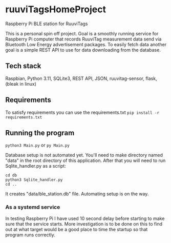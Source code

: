 # ruuviTagsHomeProject
Raspberry Pi BLE station for RuuviTags

This is a personal spin off project. Goal is a smoothly running service for Raspberry Pi computer that records RuuviTag measurement data send via Bluetooth Low Energy advertisement packages. To easily fetch data another goal is a simple REST API to use for data downloading from the database.

## Tech stack

Raspbian, Python 3.11, SQLite3, REST API, JSON, ruuvitag-sensor, flask, (bleak in linux)

## Requirements

To satisfy requirements you can use the requirements.txt
`pip install -r requirements.txt`

## Running the program

`python3 Main.py` or `py Main.py`

Database setup is not automated yet. You'll need to make directory named "data" in the root directory of this application. After that you will need to run Sqlite_handler.py as a script:
```
cd db
python3 Sqlite_handler.py
cd ..
```
It creates "data/ble_station.db" file. Automating setup is on the way.

### As a systemd service

In testing Raspberry Pi I have used 10 second delay before starting to make sure that the service starts. More investigation is to be done on this to find out at what target would be a good place to time the startup so that program runs correctly.